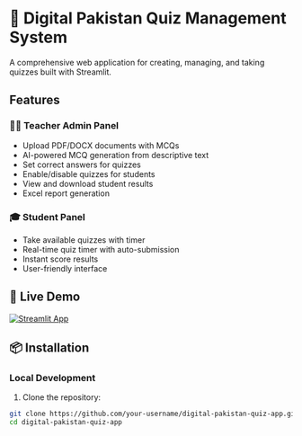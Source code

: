 # 🎯 Digital Pakistan Quiz Management System

A comprehensive web application for creating, managing, and taking quizzes built with Streamlit.

## Features

### 👨‍🏫 Teacher Admin Panel
- Upload PDF/DOCX documents with MCQs
- AI-powered MCQ generation from descriptive text
- Set correct answers for quizzes
- Enable/disable quizzes for students
- View and download student results
- Excel report generation

### 🎓 Student Panel
- Take available quizzes with timer
- Real-time quiz timer with auto-submission
- Instant score results
- User-friendly interface

## 🚀 Live Demo

[![Streamlit App](https://static.streamlit.io/badges/streamlit_badge_black_white.svg)](https://your-username-digital-pakistan-quiz-app.streamlit.app/)

## 📦 Installation

### Local Development

1. Clone the repository:
```bash
git clone https://github.com/your-username/digital-pakistan-quiz-app.git
cd digital-pakistan-quiz-app
